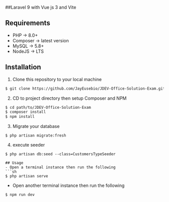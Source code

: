 ##Laravel 9 with Vue js 3 and Vite
## Requirements
- PHP -> 8.0+
- Composer -> latest version
- MySQL -> 5.8+
- NodeJS -> LTS

## Installation
1. Clone this repository to your local machine
```sh
$ git clone https://github.com/JayEusebio/JDEV-Office-Solution-Exam.git
```
2. CD to project directory then setup Composer and NPM
```sh
$ cd path/to/JDEV-Office-Solution-Exam
$ composer install
$ npm install
``` 
3. Migrate your database
```
$ php artisan migrate:fresh
```
4. execute seeder
```
$ php artisan db:seed --class=CustomersTypeSeeder

## Usage
- Open a terminal instance then run the following
```sh
$ php artisan serve
```
- Open another terminal instance then run the following
```
$ npm run dev
```
